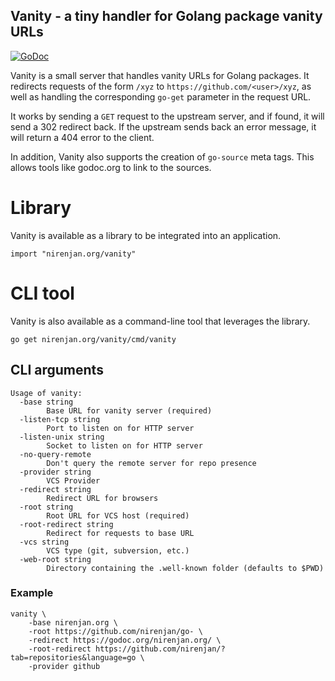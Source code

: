 Vanity - a tiny handler for Golang package vanity URLs
------------------------------------------------------

[![GoDoc](https://godoc.org/nirenjan.org/vanity?status.svg)](https://godoc.org/nirenjan.org/vanity)

Vanity is a small server that handles vanity URLs for Golang packages. It
redirects requests of the form `/xyz` to `https://github.com/<user>/xyz`, as
well as handling the corresponding `go-get` parameter in the request URL.

It works by sending a `GET` request to the upstream server, and if found, it
will send a 302 redirect back. If the upstream sends back an error message, it
will return a 404 error to the client.

In addition, Vanity also supports the creation of `go-source` meta tags. This
allows tools like godoc.org to link to the sources.

# Library

Vanity is available as a library to be integrated into an application.

`import "nirenjan.org/vanity"`

# CLI tool

Vanity is also available as a command-line tool that leverages the library.

`go get nirenjan.org/vanity/cmd/vanity`

## CLI arguments

```
Usage of vanity:
  -base string
        Base URL for vanity server (required)
  -listen-tcp string
        Port to listen on for HTTP server
  -listen-unix string
        Socket to listen on for HTTP server
  -no-query-remote
        Don't query the remote server for repo presence
  -provider string
        VCS Provider
  -redirect string
        Redirect URL for browsers
  -root string
        Root URL for VCS host (required)
  -root-redirect string
        Redirect for requests to base URL
  -vcs string
        VCS type (git, subversion, etc.)
  -web-root string
        Directory containing the .well-known folder (defaults to $PWD)
```

### Example

```
vanity \
    -base nirenjan.org \
    -root https://github.com/nirenjan/go- \
    -redirect https://godoc.org/nirenjan.org/ \
    -root-redirect https://github.com/nirenjan/?tab=repositories&language=go \
    -provider github
```

